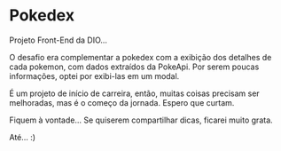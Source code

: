 # Pokedex
Projeto Front-End da DIO...

O desafio era complementar a pokedex com a exibição dos detalhes de cada pokemon, com dados extraídos da PokeApi.
Por serem poucas informações, optei por exibi-las em um modal.

É um projeto de início de carreira, então, muitas coisas precisam ser melhoradas, mas é o começo da jornada.
Espero que curtam. 

Fiquem à vontade... Se quiserem compartilhar dicas, ficarei muito grata. 

Até... :) 

